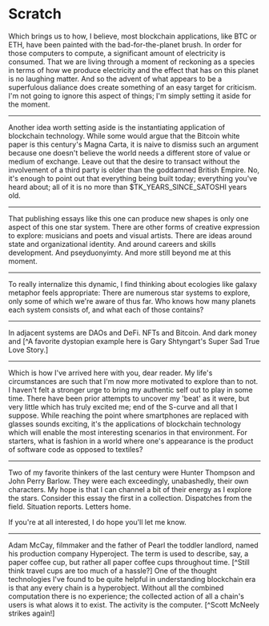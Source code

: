 # Scratch

Which brings us to how, I believe, most blockchain applications, like BTC or ETH, have been painted with the bad-for-the-planet brush. In order for those computers to compute, a significant amount of electricity is consumed. That we are living through a moment of reckoning as a species in terms of how we produce electricity and the effect that has on this planet is no laughing matter. And so the advent of what appears to be a superfulous daliance does create something of an easy target for criticism. I'm not going to ignore this aspect of things; I'm simply setting it aside for the moment.

****

Another idea worth setting aside is the instantiating application of blockchain technology. While some would argue that the Bitcoin white paper is this century's Magna Carta, it is naive to dismiss such an argument because one doesn't believe the world needs a different store of value or medium of exchange. Leave out that the desire to transact without the involvement of a third party is older than the goddamned British Empire. No, it's enough to point out that everything being built today; everything you've heard about; all of it is no more than $TK_YEARS_SINCE_SATOSHI years old.

****

That publishing essays like this one can produce new shapes is only one aspect of this one star system. There are other forms of creative expression to explore: musicians and poets and visual artists. There are ideas around state and organizational identity. And around careers and skills development. And pseyduonyimty. And more still beyond me at this moment.

****

To really internalize this dynamic, I find thinking about ecologies like galaxy metaphor feels appropriate: There are numerous star systems to explore, only some of which we're aware of thus far. Who knows how many planets each system consists of, and what each of those contains?

****

In adjacent systems are DAOs and DeFi. NFTs and Bitcoin. And dark money and [^A favorite dystopian example here is Gary Shtyngart's Super Sad True Love Story.]

****

Which is how I've arrived here with you, dear reader. My life's circumstances are such that I'm now more motivated to explore than to not. I haven't felt a stronger urge to bring my authentic self out to play in some time. There have been prior attempts to uncover my 'beat' as it were, but very little which has truly excited me; end of the S-curve and all that I suppose. While reaching the point where smartphones are replaced with glasses sounds exciting, it's the applications of blockchain technology which will enable the most interesting scenarios in that environment. For starters, what is fashion in a world where one's appearance is the product of software code as opposed to textiles?

****

Two of my favorite thinkers of the last century were Hunter Thompson and John Perry Barlow. They were each exceedingly, unabashedly, their own characters. My hope is that I can channel a bit of their energy as I explore the stars. Consider this essay the first in a collection. Dispatches from the field. Situation reports. Letters home.

If you're at all interested, I do hope you'll let me know.

[^1]: this is a footnote test.

****

Adam McCay, filmmaker and the father of Pearl the toddler landlord, named his production company Hyperoject. The term is used to describe, say, a paper coffee cup, but rather all paper coffee cups throughout time. [^Still think travel cups are too much of a hassle?] One of the thought technologies I've found to be quite helpful in understanding blockchain era is that any every chain is a hyperobject. Without all the combined computation there is no experience; the collected action of all a chain's users is what alows it to exist. The activity is the computer. [^Scott McNeely strikes again!]